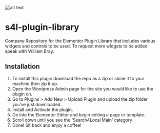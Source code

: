 ![alt text](https://www.search4local.co.uk/wp-content/uploads/2018/11/S4L.png.png "Logo")

# s4l-plugin-library

Company Repository for the Elementor Plugin Library that includes various widgets and controls to be used. To request more widgets to be added speak with William Bray.

## Installation

1. To install this plugin download the repo as a zip or clone it to your machine then zip it up.
2. Open the Wordpress Admin page for the site you would like to use the plugin on.
3. Go to Plugins > Add New > Upload Plugin and upload the zip folder you've just downloaded.
4. Install and Activate the plugin.
5. Go into the Elementor Editor and begin editing a page or template.
6. Scroll down until you see the 'Search4Local Main' category
7. Done! Sit back and enjoy a coffee!

